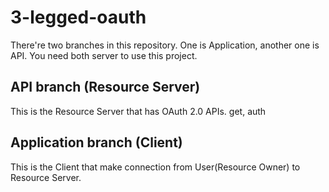 # 3-legged-oauth

There're two branches in this repository. One is Application, another one is API. You need both server to use this project.

## API branch (Resource Server)

This is the Resource Server that has OAuth 2.0 APIs. get, auth

## Application branch (Client)

This is the Client that make connection from User(Resource Owner) to Resource Server.